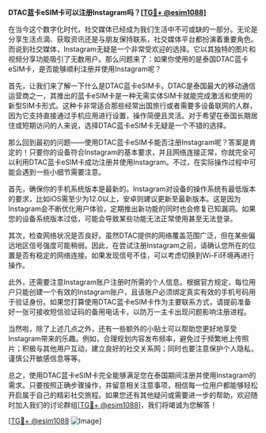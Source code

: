 **DTAC蓝卡eSIM卡可以注册Instagram吗？[[TG💪+ @esim1088](https://t.me/s/esim1088)]**

在当今这个数字化时代，社交媒体已经成为我们生活中不可或缺的一部分。无论是分享生活点滴、获取资讯还是与朋友保持联系，社交媒体平台都扮演着重要角色。而说到社交媒体，Instagram无疑是一个非常受欢迎的选择。它以其独特的图片和视频分享功能吸引了无数用户。那么问题来了：如果你使用的是泰国DTAC蓝卡eSIM卡，是否能够顺利注册并使用Instagram呢？

首先，让我们来了解一下什么是DTAC蓝卡eSIM卡。DTAC是泰国最大的移动通信运营商之一，其推出的蓝卡eSIM卡是一种无需实体SIM卡就能完成激活和使用的新型SIM卡形式。这种卡非常适合那些经常出国旅行或者需要多设备联网的人群，因为它支持直接通过手机应用进行设置，操作简便且灵活。对于希望在泰国长期居住或短期访问的人来说，选择DTAC蓝卡eSIM卡无疑是一个不错的选择。

那么回到最初的问题——使用DTAC蓝卡eSIM卡能否注册Instagram呢？答案是肯定的！只要你的设备符合Instagram的基本要求，并且网络连接正常，你就完全可以利用DTAC蓝卡eSIM卡成功注册并使用Instagram。不过，在实际操作过程中可能会遇到一些小细节需要注意。

首先，确保你的手机系统版本是最新的。Instagram对设备的操作系统有最低版本的要求，比如iOS需至少为12.0以上，安卓则建议更新至最新版本。这是因为Instagram会不断优化用户体验，定期推出新功能的同时也会修复已知漏洞。如果您的设备系统版本过低，可能会导致某些功能无法正常使用甚至无法登录。

其次，检查网络状况是否良好。虽然DTAC提供的网络覆盖范围广泛，但在某些偏远地区信号强度可能稍弱。因此，在尝试注册Instagram之前，请确认您所在的位置是否有稳定的网络连接。如果发现信号不佳，可以考虑切换到Wi-Fi环境再进行操作。

此外，还需要注意Instagram账户注册时所需的个人信息。根据官方规定，每位用户只能创建一个有效的Instagram账户，且该账户必须绑定真实有效的手机号码用于验证身份。如果您打算使用DTAC蓝卡eSIM卡作为主要联系方式，请提前准备好一张可接收短信验证码的备用电话卡，以防万一主卡出现问题影响注册进程。

当然啦，除了上述几点之外，还有一些额外的小贴士可以帮助您更好地享受Instagram带来的乐趣。例如，合理规划内容发布频率，避免过于频繁地上传照片；积极与其他用户互动，建立良好的社交关系网；同时也要注意保护个人隐私，谨慎公开敏感信息等等。

总之，使用DTAC蓝卡eSIM卡完全能够满足您在泰国期间注册并使用Instagram的需求。只要按照正确步骤操作，并留意相关注意事项，相信每一位用户都能够轻松开启属于自己的精彩社交旅程。如果您还有其他疑问或需要进一步的帮助，欢迎随时加入我们的讨论群组[[TG💪+ @esim1088](https://t.me/s/esim1088)]，我们将竭诚为您解答！

[[TG💪+ @esim1088](https://t.me/s/esim1088) ![Image](https://i.postimg.cc/4NQfJmqS/Snipaste-2025-05-13-00-14-12.png)]